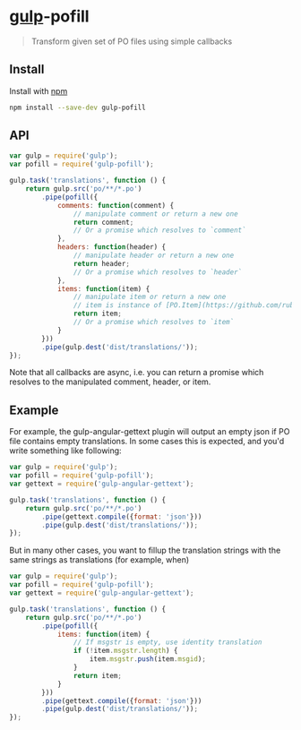 # [gulp](http://gulpjs.com)-pofill

> Transform given set of PO files using simple callbacks


## Install

Install with [npm](https://npmjs.org/package/gulp-pofill)

```sh
npm install --save-dev gulp-pofill
```


## API

```js
var gulp = require('gulp');
var pofill = require('gulp-pofill');

gulp.task('translations', function () {
    return gulp.src('po/**/*.po')
        .pipe(pofill({
            comments: function(comment) {
                // manipulate comment or return a new one
                return comment;
                // Or a promise which resolves to `comment`
            },
            headers: function(header) {
                // manipulate header or return a new one
                return header;
                // Or a promise which resolves to `header`
            },
            items: function(item) {
                // manipulate item or return a new one
                // item is instance of [PO.Item](https://github.com/rubenv/pofile#the-poitem-class)
                return item;
                // Or a promise which resolves to `item`
            }
        }))
        .pipe(gulp.dest('dist/translations/'));
});
```

Note that all callbacks are async, i.e. you can return a promise which resolves to
the manipulated comment, header, or item.

## Example

For example, the gulp-angular-gettext plugin will output an empty json if PO file
contains empty translations. In some cases this is expected, and you'd write
something like following:

```js
var gulp = require('gulp');
var pofill = require('gulp-pofill');
var gettext = require('gulp-angular-gettext');

gulp.task('translations', function () {
    return gulp.src('po/**/*.po')
        .pipe(gettext.compile({format: 'json'}))
        .pipe(gulp.dest('dist/translations/'));
});
```

But in many other cases, you want to fillup the translation strings with the
same strings as translations (for example, when)

```js
var gulp = require('gulp');
var pofill = require('gulp-pofill');
var gettext = require('gulp-angular-gettext');

gulp.task('translations', function () {
    return gulp.src('po/**/*.po')
        .pipe(pofill({
            items: function(item) {
                // If msgstr is empty, use identity translation
                if (!item.msgstr.length) {
                    item.msgstr.push(item.msgid);
                }
                return item;
            }
        }))
        .pipe(gettext.compile({format: 'json'}))
        .pipe(gulp.dest('dist/translations/'));
});
```

